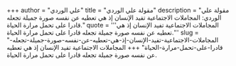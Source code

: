 +++
author = "علي الوردي"
title = "مقولة علي الوردي"
description = "مقولة علي الوردي: المجاملات الاجتماعية تفيد الإنسان إذ هي تعطيه عن نفسه صورة جميلة تجعله قادرا على تحمل مرارة الحياة."
quote = '''المجاملات الاجتماعية تفيد الإنسان إذ هي تعطيه عن نفسه صورة جميلة تجعله قادرا على تحمل مرارة الحياة.''' 
slug = "المجاملات-الاجتماعية-تفيد-الإنسان-إذ-هي-تعطيه-عن-نفسه-صورة-جميلة-تجعله-قادرا-على-تحمل-مرارة-الحياة"
+++
المجاملات الاجتماعية تفيد الإنسان إذ هي تعطيه عن نفسه صورة جميلة تجعله قادرا على تحمل مرارة الحياة.
